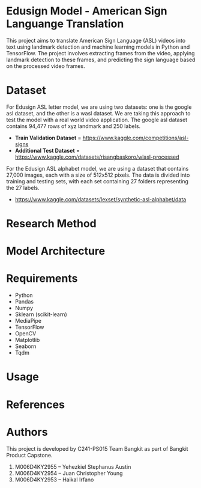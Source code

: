 # Edusign Model - American Sign Languange Translation

This project aims to translate American Sign Language (ASL) videos into text using landmark detection and machine learning models in Python and TensorFlow. The project involves extracting frames from the video, applying landmark detection to these frames, and predicting the sign language based on the processed video frames.

# Dataset
For Edusign ASL letter model, we are using two datasets: one is the google asl dataset, and the other is a wasl dataset. We are taking this approach to test the model with a real world video application. The google asl dataset contains 94,477 rows of xyz landmark and 250 labels.  

- **Train Validation Dataset** = https://www.kaggle.com/competitions/asl-signs
- **Additional Test Dataset** = https://www.kaggle.com/datasets/risangbaskoro/wlasl-processed

For the Edusign ASL alphabet model, we are using a dataset that contains 27,000 images, each with a size of 512x512 pixels. The data is divided into training and testing sets, with each set containing 27 folders representing the 27 labels.

- https://www.kaggle.com/datasets/lexset/synthetic-asl-alphabet/data 

# Research Method

# Model Architecture

# Requirements
- Python
- Pandas
- Numpy
- Sklearn (scikit-learn)
- MediaPipe
- TensorFlow
- OpenCV
- Matplotlib
- Seaborn
- Tqdm

# Usage

# References

# Authors

This project is developed by C241-PS015 Team Bangkit as part of Bangkit Product Capstone.
1. M006D4KY2955 – Yehezkiel Stephanus Austin
2. M006D4KY2954 – Juan Christopher Young
3. M006D4KY2953 – Haikal Irfano
